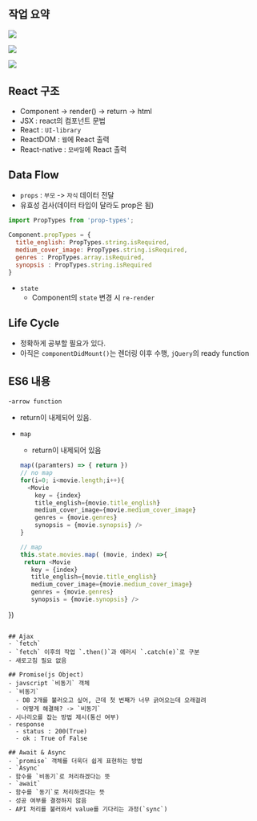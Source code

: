 ## 작업 요약

![](../../react/slide1.png)

![](../../react/slide2.png)

![](../../react/slide3.png)




## React 구조
- Component -> render() -> return -> html
- JSX : react의 컴포넌트 문법
- React : `UI-library`
- ReactDOM : `웹`에 React 출력
- React-native : `모바일`에 React 출력

## Data Flow
-  `props` : `부모` -> `자식` 데이터 전달
  - 유효성 검사(데이터 타입이 달라도 prop은 됨)
  ```javascript
  import PropTypes from 'prop-types';

  Component.propTypes = {
    title_english: PropTypes.string.isRequired,
    medium_cover_image: PropTypes.string.isRequired,
    genres : PropTypes.array.isRequired,
    synopsis : PropTypes.string.isRequired
  }
  ```
- `state`
  - Component의 `state` 변경 시  `re-render`

## Life Cycle
- 정확하게 공부할 필요가 있다.
- 아직은 `componentDidMount()`는 렌더링 이후 수행, `jQuery`의 ready function

## ES6 내용
-`arrow function`
  - return이 내제되어 있음.
- `map`
  - return이 내제되어 있음

  ```javascript
  map((paramters) => { return })
  // no map
  for(i=0; i<movie.length;i++){
    <Movie
      key = {index}
      title_english={movie.title_english}
      medium_cover_image={movie.medium_cover_image}
      genres = {movie.genres}
      synopsis = {movie.synopsis} />
  }

  // map
  this.state.movies.map( (movie, index) =>{
   return <Movie
     key = {index}
     title_english={movie.title_english}
     medium_cover_image={movie.medium_cover_image}
     genres = {movie.genres}
     synopsis = {movie.synopsis} />
 })
  ```

## Ajax
- `fetch`
  - `fetch` 이후의 작업 `.then()`과 에러시 `.catch(e)`로 구분
- 새로고침 필요 없음

## Promise(js Object)
- javscript `비동기` 객체
  - `비동기`
    - DB 2개를 불러오고 싶어, 근데 첫 번째가 너무 긁어오는데 오래걸려
    - 어떻게 해결해? -> `비동기`
- 시나리오를 잡는 방법 제시(통신 여부)
  - response
    - status : 200(True)
    - ok : True of False

## Await & Async
- `promise` 객체를 더욱더 쉽게 표현하는 방법
- `Async`
  - 함수를 `비동기`로 처리하겠다는 뜻
- `await`
  - 함수를 `동기`로 처리하겠다는 뜻
  - 성공 여부를 결정하지 않음
  - API 처리를 불러와서 value를 기다리는 과정(`sync`)
